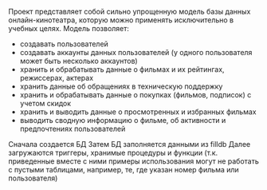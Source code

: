 Проект представляет собой сильно упрощенную модель базы данных онлайн-кинотеатра, которую можно применять исключительно в учебных целях.
Модель позволяет:
- создавать пользователей
- создавать аккаунты данных пользователей (у одного пользователя может быть несколько аккаунтов)
- хранить и обрабатывать данные о фильмах и их рейтингах, режиссерах, актерах
- хранить данные об обращениях в техническую поддержку
- хранить и обрабатывать данные о покупках (фильмов, подписок) с учетом скидок
- хранить и выводить данные о просмотренных и избранных фильмах
- выводить сводную информацию о фильме, об активности и предпочтениях пользователей

Сначала создается БД
Затем БД заполняется данными из filldb
Далее загружаются триггеры, хранимые процедуры и функции (т.к. приведенные вместе с ними примеры использования могут не работать с пустыми таблицами, например, те, где указан номер фильма или пользователя)